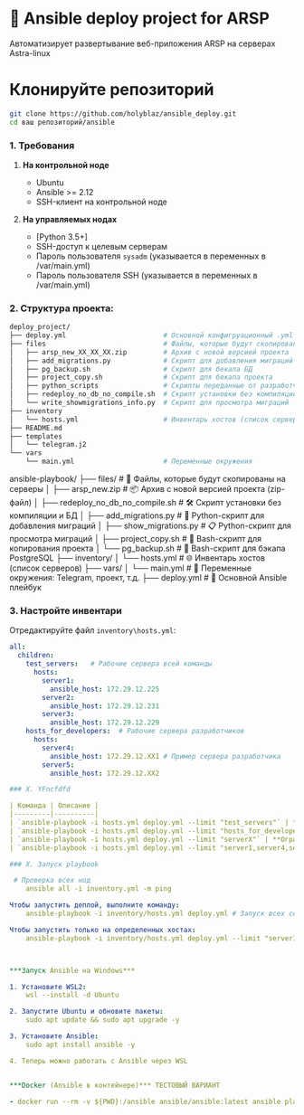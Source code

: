 # 🚀 Ansible deploy project for ARSP

Автоматизирует развертывание веб-приложения ARSP на серверах Astra-linux

# Клонируйте репозиторий

``` bash
git clone https://github.com/holyblaz/ansible_deploy.git
cd ваш репозиторий/ansible
``` 

### 1. Требования

1. **На контрольной ноде**
    - Ubuntu 
    - Ansible >= 2.12
    - SSH-клиент на контрольной ноде

2. **На управляемых нодах**
    - [Python 3.5+]
    - SSH-доступ к целевым серверам
    - Пароль пользователя `sysadm` (указывается в переменных в /var/main.yml)
    - Пароль пользователя SSH (указывается в переменных в /var/main.yml)

### 2. Структура проекта:

```bash
deploy_project/
├── deploy.yml                        # Основной конфигруационный .yml playbook
├── files                             # Файлы, которые будут скопированы на сервер
│   ├── arsp_new_XX_XX_XX.zip         # Архив с новой версией проекта
│   ├── add_migrations.py             # Скрипт для добавления миграций 
│   ├── pg_backup.sh                  # Скрипт для бекапа БД
│   ├── project_copy.sh               # Скрипт для бекапа проекта 
│   ├── python_scripts                # Скрипты переданные от разработчиков для запуска после установки
│   ├── redeploy_no_db_no_compile.sh  # Скрипт установки без компиляции и БД
│   └── write_showmigrations_info.py  # Скрипт для просмотра миграций 
├── inventory
│   └── hosts.yml                     # Инвентарь хостов (список серверов)
├── README.md                         
├── templates
│   └── telegram.j2
└── vars                              
    └── main.yml                      # Переменные окружения
```

ansible-playbook/
├── files/                            # 📁 Файлы, которые будут скопированы на серверы
│   ├── arsp_new.zip                  # 📦 Архив с новой версией проекта (zip-файл)
│   ├── redeploy_no_db_no_compile.sh  # 🛠 Скрипт установки без компиляции и БД
│   ├── add_migrations.py             # 🐍 Python-скрипт для добавления миграций
│   ├── show_migrations.py            # 📋 Python-скрипт для просмотра миграций
│   ├── project_copy.sh               # 📄 Bash-скрипт для копирования проекта
│   └── pg_backup.sh                  # 💾 Bash-скрипт для бэкапа PostgreSQL
├── inventory/
│   └── hosts.yml                     # 🌐 Инвентарь хостов (список серверов)
├── vars/
│   └── main.yml                      # 🔧 Переменные окружения: Telegram, проект, т.д.
├── deploy.yml                        # 🚀 Основной Ansible плейбук

### 3. Настройте инвентари

Отредактируйте файл `inventory\hosts.yml`:
```yaml
all:
  children:
    test_servers:   # Рабочие сервера всей команды
      hosts:
        server1:
          ansible_host: 172.29.12.225
        server2:
          ansible_host: 172.29.12.231
        server3:
          ansible_host: 172.29.12.229
    hosts_for_developers:  # Рабочие сервера разработчиков
      hosts:
        server4:
          ansible_host: 172.29.12.ХХ1 # Пример сервера разработчика
        server5:
          ansible_host: 172.29.12.XX2

### X. YFncfdfd

| Команда | Описание |
|---------|----------|
| `ansible-playbook -i hosts.yml deploy.yml --limit "test_servers"` | **Запуск деплоя** на всех рабочих серверах команды |
| `ansible-playbook -i hosts.yml deploy.yml --limit "hosts_for_developers"` | **Запуск деплоя** на всех рабочих серверах разработчиков |
| `ansible-playbook -i hosts.yml deploy.yml --limit "serverX"` | **Ограничивает установку** только на определенном сервере |
| `ansible-playbook -i hosts.yml deploy.yml --limit "server1,server4,server5"` | **Ограничивает установку** только на указанных серверах |

### X. Запуск playbook

 # Проверка всех нод
    ansible all -i inventory.yml -m ping

Чтобы запустить деплой, выполните команду:
    ansible-playbook -i inventory/hosts.yml deploy.yml # Запуск всех серверов, указаныыз в host.yml -> в группе all

Чтобы запустить только на определенных хостах:
    ansible-playbook -i inventory/hosts.yml deploy.yml --limit "server1,server2.." # Запуск определенных серверов, указаныых в host.yml -> в группе all 



***Запуск Ansible на Windows***

1. Установите WSL2:
    wsl --install -d Ubuntu

2. Запустите Ubuntu и обновите пакеты:
    sudo apt update && sudo apt upgrade -y

3. Установите Ansible:
    sudo apt install ansible -y

4. Теперь можно работать с Ansible через WSL


***Docker (Ansible в контейнере)*** ТЕСТОВЫЙ ВАРИАНТ

- docker run --rm -v ${PWD}:/ansible ansible/ansible:latest ansible playbook playbook.yml


